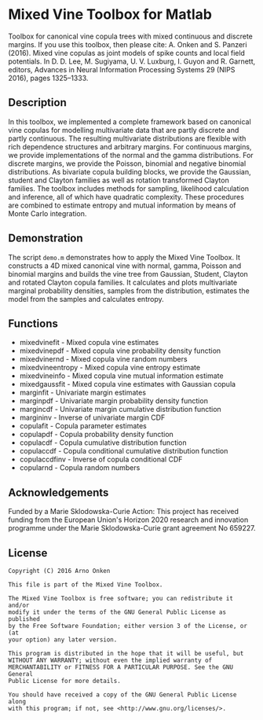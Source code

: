 Mixed Vine Toolbox for Matlab
=============================

Toolbox for canonical vine copula trees with mixed continuous and discrete
margins. If you use this toolbox, then please cite:
A. Onken and S. Panzeri (2016). Mixed vine copulas as joint models of
spike counts and local field potentials. In D. D. Lee, M. Sugiyama,
U. V. Luxburg, I. Guyon and R. Garnett, editors, Advances in Neural
Information Processing Systems 29 (NIPS 2016), pages 1325–1333.


Description
-----------

In this toolbox, we implemented a complete framework based on canonical
vine copulas for modelling multivariate data that are partly discrete and
partly continuous. The resulting multivariate distributions are flexible
with rich dependence structures and arbitrary margins. For continuous
margins, we provide implementations of the normal and the gamma
distributions. For discrete margins, we provide the Poisson, binomial and
negative binomial distributions. As bivariate copula building blocks, we
provide the Gaussian, student and Clayton families as well as rotation
transformed Clayton families. The toolbox includes methods for sampling,
likelihood calculation and inference, all of which have quadratic
complexity. These procedures are combined to estimate entropy and mutual
information by means of Monte Carlo integration.


Demonstration
-------------

The script `demo.m` demonstrates how to apply the Mixed Vine Toolbox. It
constructs a 4D mixed canonical vine with normal, gamma, Poisson and
binomial margins and builds the vine tree from Gaussian, Student, Clayton
and rotated Clayton copula families. It calculates and plots multivariate
marginal probability densities, samples from the distribution, estimates
the model from the samples and calculates entropy.


Functions
---------

* mixedvinefit - Mixed copula vine estimates
* mixedvinepdf - Mixed copula vine probability density function
* mixedvinernd - Mixed copula vine random numbers
* mixedvineentropy - Mixed copula vine entropy estimate
* mixedvineinfo - Mixed copula vine mutual information estimate
* mixedgaussfit - Mixed copula vine estimates with Gaussian copula
* marginfit - Univariate margin estimates
* marginpdf - Univariate margin probability density function
* margincdf - Univariate margin cumulative distribution function
* margininv - Inverse of univariate margin CDF
* copulafit - Copula parameter estimates
* copulapdf - Copula probability density function
* copulacdf - Copula cumulative distribution function
* copulaccdf - Copula conditional cumulative distribution function
* copulaccdfinv - Inverse of copula conditional CDF
* copularnd - Copula random numbers


Acknowledgements
----------------

Funded by a Marie Sklodowska-Curie Action: This project has received
funding from the European Union's Horizon 2020 research and innovation
programme under the Marie Sklodowska-Curie grant agreement No 659227.


License
-------

```text
Copyright (C) 2016 Arno Onken

This file is part of the Mixed Vine Toolbox.

The Mixed Vine Toolbox is free software; you can redistribute it and/or
modify it under the terms of the GNU General Public License as published
by the Free Software Foundation; either version 3 of the License, or (at
your option) any later version.

This program is distributed in the hope that it will be useful, but
WITHOUT ANY WARRANTY; without even the implied warranty of
MERCHANTABILITY or FITNESS FOR A PARTICULAR PURPOSE. See the GNU General
Public License for more details.

You should have received a copy of the GNU General Public License along
with this program; if not, see <http://www.gnu.org/licenses/>.
```
